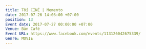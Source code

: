 ```yaml
---
title: Tối CINÉ | Memento
date: 2017-07-26 14:03:00 +07:00
position: 13
Event date: 2017-07-27 00:00:00 +07:00
Venue: Bản Café
Event URL: https://www.facebook.com/events/113126042675339/
Genre: MOVIE
---
```


